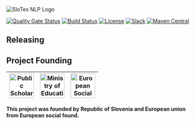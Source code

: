 ![SloTex NLP Logo](https://slotex.si/images/slotex_logo_entity.svg)

[![Quality Gate Status](https://sonarcloud.io/api/project_badges/measure?project=MediusInc_slotex-nlp-entity&metric=alert_status)](https://sonarcloud.io/dashboard?id=MediusInc_slotex-nlp-entity)
[![Build Status](https://travis-ci.org/MediusInc/slotex-nlp-entity.svg?branch=master)](https://travis-ci.org/MediusInc/slotex-nlp-entity)
[![License](https://img.shields.io/github/license/MediusINC/slotex-nlp-entity)]( https://github.com/MediusInc/slotex-nlp-entity/blob/master/LICENSE.md)
[![Slack](https://img.shields.io/badge/slack-@pkp2019-yellow.svg?logo=slack)](https://join.slack.com/t/pkp2019-slotex/shared_invite/enQtNzkwNTk5MDMyOTc2LTNhOTQ0MTU3ZDMzMDM2NDRhYTRlNWRkOWRmZTk0N2YzNmExNDliYTU1NGI4NWFjNjFhNTFkNTcyNzhlZGIzZmU)
[![Maven Central](https://img.shields.io/maven-central/v/si.slotex.nlp/slotex-nlp-entity)](https://mvnrepository.com/artifact/si.slotex.nlp/slotex-nlp-entity)

## Releasing


## Project Founding

|  <img alt="Public Scholarship, Development, Disability and Maintenence Fund of the Republic of Slovenia" src="https://slotex.si/images/logo-sklad.svg" height="65" /> |  <img alt="Ministry of Education, Science and Sport" src="https://slotex.si/images/logo-mizs.svg" height="65"/> |  <img alt="European Social Fund" src="https://slotex.si/images/logo-pkp.svg" height="65"/> |
| --- | --- | --- |

**This project was founded by Republic of Slovenia and European union from European social found.**

